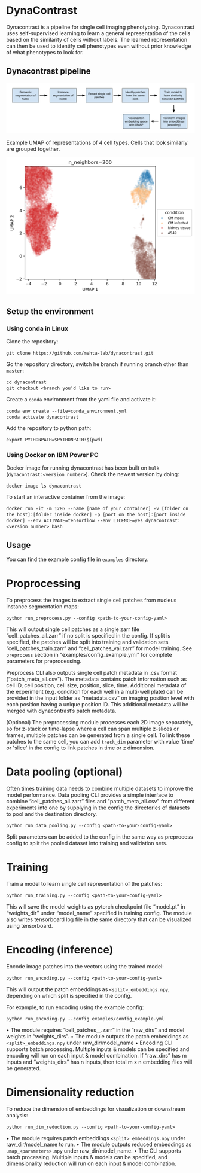 # DynaContrast

Dynacontrast is a pipeline for single cell imaging phenotyping. Dynacontrast uses self-supervised learning to learn a general representation of the cells based on the similarity of cells without labels. The learned representation can then be used to identify cell phenotypes even without prior knowledge of what phenotypes to look for. 

## Dynacontrast pipeline

![pipeline_fig](pipeline.png)

Example UMAP of representations of 4 cell types. Cells that look similarly are grouped together.  

![umap_fig](UMAP_4_cell_types.png)

## Setup the environment
### Using conda in Linux
Clone the repository:

```
git clone https://github.com/mehta-lab/dynacontrast.git
```

Go the repository directory, switch he branch if running branch other than `master`: 

```
cd dynacontrast
git checkout <branch you'd like to run>
```

Create a `conda` environment from the yaml file and activate it:

```
conda env create --file=conda_environment.yml
conda activate dynacontrast
```

Add the repository to python path:

```
export PYTHONPATH=$PYTHONPATH:$(pwd)
```
### Using Docker on IBM Power PC
Docker image for running dynacontrast has been built on `hulk` (`dynacontrast:<version number>`). Check the newest version by doing:
```
docker image ls dynacontrast
```

To start an interactive container from the image:
```
docker run -it -m 128G --name [name of your container] -v [folder on the host]:[folder inside docker] -p [port on the host]:[port inside docker] --env ACTIVATE=tensorflow --env LICENCE=yes dynacontrast:<version number> bash
```

## Usage
You can find the example config file in `examples` directory.

# Proprocessing
To preprocess the images to extract single cell patches from nucleus instance segmentation maps:

	python run_preprocess.py --config <path-to-your-config-yaml>

This will output single cell patches as a single zarr file “cell_patches_all.zarr” if no split is specified in the config. If split is specified, the patches will be split into training and validation sets “cell_patches_train.zarr” and “cell_patches_val.zarr” for model training. 
See `preprocess` section in "examples/config_example.yml" for complete parameters for preprocessing.

Preprocess CLI also outputs single cell patch metadata in .csv format (“patch_meta_all.csv”). The metadata contains patch information such as cell ID, cell position, cell size, position, slice, time. Additional metadata of the experiment (e.g. condition for each well in a multi-well plate) can be provided in the input folder as “metadata.csv” on imaging position level with each position having a unique position ID. This additional metadata will be merged with dynacontrast’s patch metadata. 

(Optional) The preprocessing module processes each 2D image separately, so for z-stack or time-lapse where a cell can span multiple z-slices or frames, multiple patches can be generated from a single cell. 
To link these patches to the same cell, you can add `track_dim` parameter with value 'time' or 'slice' in the config to link patches in time or z dimension.

# Data pooling (optional)
Often times training data needs to combine multiple datasets to improve the model performance. Data pooling CLI provides a simple interface to combine “cell_patches_all.zarr” files and "patch_meta_all.csv" from different experiments into one by supplying in the config the directories of datasets to pool and the destination directory.  

    python run_data_pooling.py --config <path-to-your-config-yaml>

Split parameters can be added to the config in the same way as preprocess config to split the pooled dataset into training and validation sets.   

# Training
Train a model to learn single cell representation of the patches:

	python run_training.py --config <path-to-your-config-yaml>

This will save the model weights as pytorch checkpoint file “model.pt” in “weights_dir” under “model_name” specified in training config. The module also writes tensorboard log file in the same directory that can be visualized using tensorboard.

# Encoding (inference)
Encode image patches into the vectors using the trained model:

	python run_encoding.py --config <path-to-your-config-yaml>

This will output the patch embeddings as `<split>_embeddings.npy`, depending on which split is specified in the config.  

For example, to run encoding using the example config:

    python run_encoding.py --config examples/config_example.yml

•	The module requires “cell_patches_<split>_.zarr” in the “raw_dirs” and model weights in “weights_dirs”.
•	The module outputs the patch embeddings as `<split>_embeddings.npy` under raw_dir/model_name
•	Encoding CLI supports batch processing. Multiple inputs & models can be specified and encoding will run on each input & model combination. If “raw_dirs” has m inputs and “weights_dirs” has n inputs, then total m x n embedding files will be generated.  


# Dimensionality reduction
To reduce the dimension of embeddings for visualization or downstream analysis:

    python run_dim_reduction.py --config <path-to-your-config-yaml>

•	The module requires patch embeddings  `<split>_embeddings.npy` under raw_dir/model_name to run.
•	The module outputs reduced embeddings as `umap_<parameters>.npy` under raw_dir/model_name. 
•	The CLI supports batch processing.  Multiple inputs & models can be specified, and dimensionality reduction will run on each input & model combination. 


